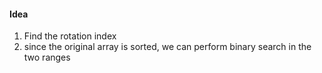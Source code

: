 #### Idea
1. Find the rotation index
2. since the original array is sorted, we can perform binary search in the two ranges